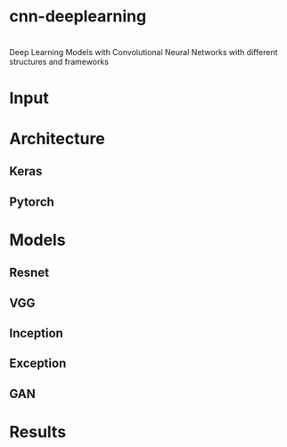 # cnn-deeplearning
#
Deep Learning Models with Convolutional Neural Networks with different structures and frameworks

# Input

# Architecture

## Keras

## Pytorch

# Models

## Resnet

## VGG

## Inception

## Exception

## GAN

# Results
